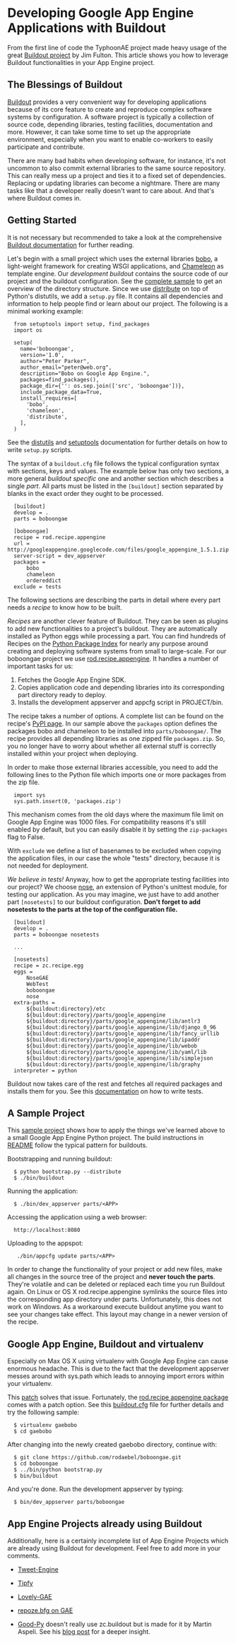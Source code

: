 

# Developing Google App Engine Applications with Buildout #

From the first line of code the TyphoonAE project made heavy usage of the great
[Buildout project](http://www.buildout.org/) by Jim Fulton. This article shows
you how to leverage Buildout functionalities in your App Engine project.

## The Blessings of Buildout ##

[Buildout](http://www.buildout.org/) provides a very convenient way for
developing applications because of its core feature to create and reproduce
complex software systems by configuration. A software project is typically a
collection of source code, depending libraries, testing facilities,
documentation and more. However, it can take some time to set up the
appropriate environment, especially when you want to enable co-workers to
easily participate and contribute.

There are many bad habits when developing software, for instance, it's not
uncommon to also commit external libraries to the same source repository. This
can really mess up a project and ties it to a fixed set of dependencies.
Replacing or updating libraries can become a nightmare. There are many tasks
like that a developer really doesn't want to care about. And that's where
Buildout comes in.

## Getting Started ##

It is not necessary but recommended to take a look at the comprehensive
[Buildout documentation](http://www.buildout.org/docs/) for further reading.

Let's begin with a small project which uses the external libraries
[bobo](http://bobo.digicool.com), a light-weight framework for creating WSGI
applications, and [Chameleon](http://chameleon.repoze.org) as template engine.
Our _development buildout_ contains the source code of our project and the
buildout configuration. See the
[complete sample](http://github.com/rodaebel/boboongae) to get an overview of
the directory structure. Since we use
[distribute](http://pypi.python.org/pypi/distribute) on top of Python's
distutils, we add a `setup.py` file. It contains all dependencies and
information to help people find or learn about our project. The following is a
minimal working example:

```
  from setuptools import setup, find_packages
  import os

  setup(
    name='boboongae',
    version='1.0',
    author="Peter Parker",
    author_email="peter@web.org",
    description="Bobo on Google App Engine.",
    packages=find_packages(),
    package_dir={'': os.sep.join(['src', 'boboongae'])},
    include_package_data=True,
    install_requires=[
      'bobo',
      'chameleon',
      'distribute',
    ],
  )
```

See the [distutils](http://docs.python.org/release/2.5.4/lib/module-distutils.html) and [setuptools](http://peak.telecommunity.com/DevCenter/setuptools)
documentation for further details on how to write `setup.py` scripts.

The syntax of a `buildout.cfg` file follows the typical configuration syntax
with sections, keys and values. The example below has only two sections, a more
general _buildout specific_ one and another section which describes a single
_part_. All parts must be listed in the `[buildout]` section separated by
blanks in the exact order they ought to be processed.

```
  [buildout]
  develop = .
  parts = boboongae

  [boboongae]
  recipe = rod.recipe.appengine
  url = http://googleappengine.googlecode.com/files/google_appengine_1.5.1.zip
  server-script = dev_appserver
  packages =
      bobo
      chameleon
      ordereddict
  exclude = tests
```

The following sections are describing the parts in detail where every part
needs a _recipe_ to know how to be built.

_Recipes_ are another clever feature of Buildout. They can be seen as plugins
to add new functionalities to a project's buildout. They are automatically
installed as Python eggs while processing a part. You can find hundreds of
Recipes on the [Python Package Index](http://pypi.python.org/pypi) for nearly
any purpose around creating and deploying software systems from small to
large-scale. For our boboongae project we use
[rod.recipe.appengine](http://pypi.python.org/pypi/rod.recipe.appengine). It
handles a number of important tasks for us:

  1. Fetches the Google App Engine SDK.
  1. Copies application code and depending libraries into its corresponding part directory ready to deploy.
  1. Installs the development appserver and appcfg script in PROJECT/bin.

The recipe takes a number of options. A complete list can be found on the
recipe's [PyPI page](http://pypi.python.org/pypi/rod.recipe.appengine). In our
sample above the `packages` option defines the packages bobo and chameleon to
be installed into `parts/boboongae/`. The recipe provides all depending
libraries as one zipped file `packages.zip`. So, you no longer have to worry
about whether all external stuff is correctly installed within your project
when deploying.

In order to make those external libraries accessible, you need to add the
following lines to the Python file which imports one or more packages from the
zip file.

```
  import sys
  sys.path.insert(0, 'packages.zip')
```

This mechanism comes from the old days where the maximum file limit on Google
App Engine was 1000 files. For compatibility reasons it's still enabled by
default, but you can easily disable it by setting the `zip-packages` flag to
False.

With `exclude` we define a list of basenames to be excluded when copying the
application files, in our case the whole "tests" directory, because it is not
needed for deployment.

_We believe in tests!_ Anyway, how to get the appropriate testing facilities
into our project? We choose
[nose](http://somethingaboutorange.com/mrl/projects/nose), an extension of
Python's unittest module, for testing our application. As you may imagine, we
just have to add another part `[nosetests]` to our buildout configuration.
**Don't forget to add nosetests to the parts at the top of the configuration
file.**

```
  [buildout]
  develop = .
  parts = boboongae nosetests
  
  ...

  [nosetests]
  recipe = zc.recipe.egg
  eggs =
      NoseGAE
      WebTest
      boboongae
      nose
  extra-paths =
      ${buildout:directory}/etc
      ${buildout:directory}/parts/google_appengine
      ${buildout:directory}/parts/google_appengine/lib/antlr3
      ${buildout:directory}/parts/google_appengine/lib/django_0_96
      ${buildout:directory}/parts/google_appengine/lib/fancy_urllib
      ${buildout:directory}/parts/google_appengine/lib/ipaddr
      ${buildout:directory}/parts/google_appengine/lib/webob
      ${buildout:directory}/parts/google_appengine/lib/yaml/lib
      ${buildout:directory}/parts/google_appengine/lib/simplejson
      ${buildout:directory}/parts/google_appengine/lib/graphy
  interpreter = python
```

Buildout now takes care of the rest and fetches all required packages and
installs them for you.
See this [documentation](http://somethingaboutorange.com/mrl/projects/nose/0.11.3/) on how to write tests.

## A Sample Project ##

This [sample project](http://github.com/rodaebel/boboongae) shows how to apply
the things we've learned above to a small Google App Engine Python project.
The build instructions in
[README](http://github.com/rodaebel/boboongae/blob/master/README.rst) follow the
typical pattern for buildouts.

Bootstrapping and running buildout:

```
  $ python bootstrap.py --distribute
  $ ./bin/buildout
```

Running the application:

```
  $ ./bin/dev_appserver parts/<APP>
```

Accessing the application using a web browser:

```
  http://localhost:8080
```

Uploading to the appspot:

```
   ./bin/appcfg update parts/<APP>
```

In order to change the functionality of your project or add new files, make all
changes in the source tree of the project and **never touch the parts**. They're
volatile and can be deleted or replaced each time you run Buildout again. On
Linux or OS X rod.recipe.appengine symlinks the source files into the
corresponding app directory under parts. Unfortunately, this does not work on
Windows. As a workaround execute buildout anytime you want to see your changes
take effect. This layout may change in a newer version of the recipe.

## Google App Engine, Buildout and virtualenv ##

Especially on Max OS X using virtualenv with Google App Engine can cause
enormous headache. This is due to the fact that the development appserver
messes around with sys.path which leads to annoying import errors within your
virtualenv.

This [patch](https://github.com/rodaebel/boboongae/blob/master/src/virtualenv_dev_appserver.patch) solves that issue. Fortunately, the [rod.recipe appengine package](http://pypi.python.org/pypi/rod.recipe.appengine) comes with a patch option. See this [buildout.cfg](http://github.com/rodaebel/boboongae/blob/master/buildout.cfg) file for further details and try the following sample:

```
  $ virtualenv gaebobo
  $ cd gaebobo
```

After changing into the newly created gaebobo directory, continue with:

```
  $ git clone https://github.com/rodaebel/boboongae.git
  $ cd boboongae
  $ ../bin/python bootstrap.py
  $ bin/buildout
```

And you're done. Run the development appserver by typing:

```
  $ bin/dev_appserver parts/boboongae
```


## App Engine Projects already using Buildout ##

Additionally, here is a certainly incomplete list of App Engine Projects which
are already using Buildout for development. Feel free to add more in your
comments.

  * [Tweet-Engine](http://www.tweetengine.net)
  * [Tipfy](http://code.google.com/p/tipfy)
  * [Lovely-GAE](http://code.google.com/p/lovely-gae/)
  * [repoze.bfg on GAE](http://code.google.com/p/bfg-gae-buildout)

  * [Good-Py](http://good-py.appspot.com) doesn't really use zc.buildout but is made for it by Martin Aspeli. See his [blog post](http://www.martinaspeli.net/articles/hello-good-py-a-known-good-versions-manager) for a deeper insight.